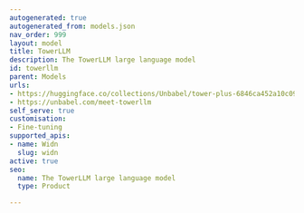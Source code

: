 ```yaml
---
autogenerated: true
autogenerated_from: models.json
nav_order: 999
layout: model
title: TowerLLM
description: The TowerLLM large language model
id: towerllm
parent: Models
urls:
- https://huggingface.co/collections/Unbabel/tower-plus-6846ca452a10c0905dc03c0f
- https://unbabel.com/meet-towerllm
self_serve: true
customisation:
- Fine-tuning
supported_apis:
- name: Widn
  slug: widn
active: true
seo:
  name: The TowerLLM large language model
  type: Product

---
```


